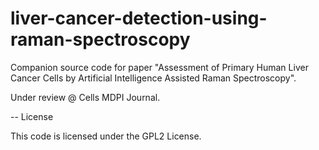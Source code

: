 # liver-cancer-detection-using-raman-spectroscopy

Companion source code for paper "Assessment of Primary Human Liver Cancer Cells by Artificial
Intelligence Assisted Raman Spectroscopy".

Under review @ Cells MDPI Journal.

-- 
License

This code is licensed under the GPL2 License.
